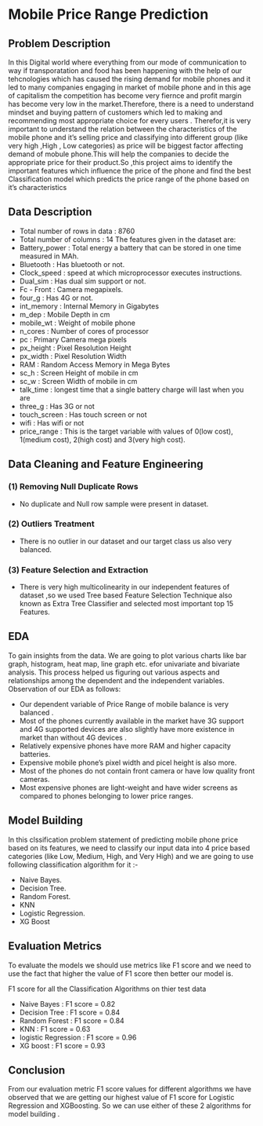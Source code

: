 # Mobile Price Range Prediction

## Problem Description

In this Digital world where everything from our mode of communication to way if transporatation and food has been happening with the help of our tehcnologies which has caused the rising demand for mobile phones and it led to many companies engaging in market of mobile phone and in this age of capitalism the competition has become very fiernce and profit margin has become very low in the market.Therefore, there is a need to understand mindset and buying pattern of customers which led to making and recommending most appropriate choice for every users . 
Therefor,it is very important to understand the relation between the characteristics of the mobile phone and it’s selling price and classifying into different group (like very high ,High , Low categories) as price will be biggest factor affecting demand of mobule phone.This will help the companies to decide the appropriate price for their product.So ,this project aims to identify the important features which influence the price of the phone and find the best Classification model which predicts the price range of the phone based on it’s characteristics

## Data Description 

- Total number of rows in data : 8760
- Total number of columns : 14
The features given in the dataset are:
- Battery_power : Total energy a battery that can be stored in one time measured in MAh.
- Bluetooth : Has bluetooth or not.
- Clock_speed : speed at which microprocessor executes instructions.
- Dual_sim : Has dual sim support or not.
- Fc - Front : Camera megapixels.
- four_g : Has 4G or not.
- int_memory : Internal Memory in Gigabytes
- m_dep : Mobile Depth in cm
- mobile_wt : Weight of mobile phone
- n_cores : Number of cores of processor
- pc : Primary Camera mega pixels
- px_height : Pixel Resolution Height
- px_width : Pixel Resolution Width
- RAM : Random Access Memory in Mega Bytes
- sc_h : Screen Height of mobile in cm
- sc_w : Screen Width of mobile in cm
- talk_time : longest time that a single battery charge will last when you are
- three_g : Has 3G or not
- touch_screen : Has touch screen or not
- wifi : Has wifi or not
- price_range : This is the target variable with values of 0(low cost), 1(medium cost), 2(high cost) and 3(very high cost).

## Data Cleaning and Feature Engineering

### (1) Removing Null Duplicate Rows
- No duplicate and Null row sample were present in dataset.

### (2) Outliers Treatment
- There is no outlier in our dataset and our target class us also very balanced.

### (3) Feature Selection and Extraction
- There is very high multicolinearity in our independent features of dataset ,so we used Tree based Feature Selection Technique also known as Extra Tree Classifier and selected most important top 15 Features.

## EDA

To gain insights from the data. We are going to plot various charts like bar graph, histogram, heat map, line graph etc. efor univariate and bivariate analysis. This process helped us figuring out various aspects and relationships among the dependent and the independent variables.
Observation of our EDA as follows:

- Our dependent variable of Price Range of mobile balance is very balanced .
- Most of the phones currently available in the market have 3G support and 4G supported devices are also slightly have more existence in market than without 4G devices .
- Relatively expensive phones have more RAM and higher capacity batteries.
- Expensive mobile phone’s pixel width and picel height is also more.
- Most of the phones do not contain front camera or have low quality front cameras.
- Most expensive phones are light-weight and have wider screens as compared to phones belonging to lower price ranges.

##  Model Building

In this clssification problem statement of predicting mobile phone price based on its features, we need to classify our input data into 4 price based categories (like Low, Medium, High, and Very High) and we are going to use following classification algorithm for it :-

- Naive Bayes.
- Decision Tree.
- Random Forest.
- KNN
- Logistic Regression.
- XG Boost

## Evaluation Metrics 

To evaluate the models we should use metrics like F1 score
and we need to use the fact that higher the value of F1 score then better our model is. 

F1 score for all the Classification Algorithms on thier test data 

- Naive Bayes : F1 score = 0.82 
- Decision Tree : F1 score = 0.84
- Random Forest : F1 score = 0.84
- KNN : F1 score = 0.63
- logistic Regression : F1 score = 0.96
- XG boost : F1 score = 0.93 

## Conclusion 

From our evaluation metric F1 score values for different algorithms we have observed that we are getting our highest value of F1 score for Logistic Regression and XGBoosting. So we can use either of these 2 algorithms for model building  .
